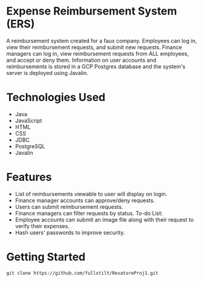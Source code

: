 # Expense Reimbursement System (ERS)
A reimbursement system created for a faux company. Employees can log in, view their reimbursement requests, and submit new requests. Finance managers can log in, view reimbursement requests from ALL employees, and accept or deny them. Information on user accounts and reimbursements is stored in a GCP Postgres database and the system's server is deployed using Javalin. 

# Technologies Used
* Java
* JavaScript 
* HTML 
* CSS
* JDBC 
* PostgreSQL 
* Javalin

# Features
* List of reimbursements viewable to user will display on login.
* Finance manager accounts can approve/deny requests.
* Users can submit reimbursement requests.
* Finance managers can filter requests by status.
To-do List:
* Employee accounts can submit an image file along with their request to verify their expenses. 
* Hash users' passwords to improve security.

# Getting Started
```
git clone https://github.com/fullxtilt/RevatureProj1.git
```
